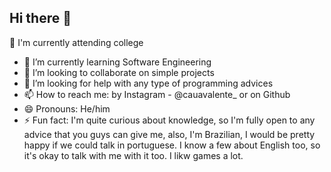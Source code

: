 ## Hi there 👋

<!--
**cauavalentepaz/cauavalentepaz** is a ✨ _special_ ✨ repository because its `README.md` (this file) appears on your GitHub profile.

Here are some ideas to get you started:
-->
🔭 I'm currently attending college
- 🌱 I’m currently learning Software Engineering
- 👯 I’m looking to collaborate on simple projects
- 🤔 I’m looking for help with any type of programming advices
- 📫 How to reach me: by Instagram - @cauavalente_ or on Github
- 😄 Pronouns: He/him
- ⚡ Fun fact: I'm quite curious about knowledge, so I'm fully open to any advice that you guys can give me, also, I'm Brazilian, I would be pretty happy if we could talk in portuguese. I know a few about English too, so it's okay to talk with me with it too. I likw games a lot.
